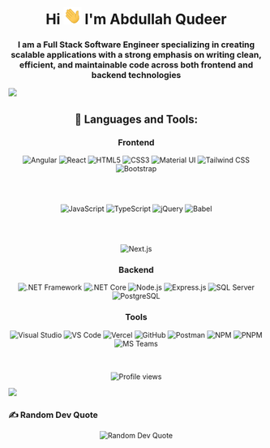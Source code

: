 <!----------------------------------- Heading Section ------------------------------------>
<h1 align="center">
    Hi
    <img src="https://raw.githubusercontent.com/ABSphreak/ABSphreak/master/gifs/Hi.gif" width="35">
    I'm Abdullah Qudeer
</h1>

<h3 align="center">I am a Full Stack Software Engineer specializing in creating scalable applications with a strong emphasis on writing clean, efficient, and maintainable code across both frontend and backend technologies</h3>

<img src="https://raw.githubusercontent.com/andreasbm/readme/master/assets/lines/colored.png">

<!----------------------------------- Languages and Tools Section ------------------------------------>
<h2 align="center">🚀 Languages and Tools:</h2>

<!-- Frontend Section -->
<div align="center">
  <h3>Frontend</h3>
  <img src="https://img.shields.io/badge/Angular-DD0031?style=for-the-badge&logo=angular&logoColor=white" alt="Angular" />
  <img src="https://img.shields.io/badge/React-20232A?style=for-the-badge&logo=react&logoColor=61DAFB" alt="React" />
  <img src="https://img.shields.io/badge/html5-%23E34F26.svg?style=for-the-badge&logo=html5&logoColor=white" alt="HTML5">
  <img src="https://img.shields.io/badge/css3-%231572B6.svg?style=for-the-badge&logo=css3&logoColor=white" alt="CSS3">
  <img src="https://img.shields.io/badge/Material%20UI-007FFF?style=for-the-badge&logo=mui&logoColor=white" alt="Material UI"/>
  <img src="https://img.shields.io/badge/tailwindcss-%2338B2AC.svg?style=for-the-badge&logo=tailwind-css&logoColor=white" alt="Tailwind CSS"/>
  <img src="https://img.shields.io/badge/bootstrap-%238511FA.svg?style=for-the-badge&logo=bootstrap&logoColor=white" alt="Bootstrap"/>

  <br><br>

  <img src="https://img.shields.io/badge/javascript-%23323330.svg?style=for-the-badge&logo=javascript&logoColor=%23F7DF1E" alt="JavaScript">
  <img src="https://img.shields.io/badge/typescript-%23007ACC.svg?style=for-the-badge&logo=typescript&logoColor=white" alt="TypeScript" />
  <img src="https://img.shields.io/badge/jquery-%230769AD.svg?style=for-the-badge&logo=jquery&logoColor=white" alt="jQuery">
  <img src="https://img.shields.io/badge/Babel-F9DC3e?style=for-the-badge&logo=babel&logoColor=black" alt="Babel">

  <br><br>

  <img src="https://img.shields.io/badge/Next.js-black?style=for-the-badge&logo=next.js&logoColor=white" alt="Next.js"/>
</div>

<!-- Backend Section -->
<div align="center">
  <h3>Backend</h3>
  <img src="https://img.shields.io/badge/.NET%20Framework-512BD4?style=for-the-badge&logo=dotnet&logoColor=white" alt=".NET Framework" />
  <img src="https://img.shields.io/badge/.NET%20Core-512BD4?style=for-the-badge&logo=dotnet&logoColor=white" alt=".NET Core" />
  <img src="https://img.shields.io/badge/Node.js-339933?style=for-the-badge&logo=nodedotjs&logoColor=white" alt="Node.js" />
  <img src="https://img.shields.io/badge/Express.js-000000?style=for-the-badge&logo=express&logoColor=white" alt="Express.js"/>
  <img src="https://img.shields.io/badge/SQL%20Server-CC2927?style=for-the-badge&logo=microsoft-sql-server&logoColor=white" alt="SQL Server"/>
  <img src="https://img.shields.io/badge/postgresql-%23316192.svg?style=for-the-badge&logo=postgresql&logoColor=white" alt="PostgreSQL"/>
</div>

<!-- Tools Section -->
<div align="center">
  <h3>Tools</h3>
  <img src="https://img.shields.io/badge/Visual%20Studio-5C2D91.svg?style=for-the-badge&logo=visual-studio&logoColor=white" alt="Visual Studio"/>
  <img src="https://img.shields.io/badge/VS%20Code-007ACC?style=for-the-badge&logo=visual-studio-code&logoColor=white" alt="VS Code"/>
  <img src="https://img.shields.io/badge/vercel-%23000000.svg?style=for-the-badge&logo=vercel&logoColor=white" alt="Vercel"/>
  <img src="https://img.shields.io/badge/GitHub-100000?style=for-the-badge&logo=github&logoColor=white" alt="GitHub"/>
  <img src="https://img.shields.io/badge/Postman-FF6C37?style=for-the-badge&logo=postman&logoColor=white" alt="Postman">
  <img src="https://img.shields.io/badge/NPM-%23000000.svg?style=for-the-badge&logo=npm&logoColor=white" alt="NPM"/>
  <img src="https://img.shields.io/badge/PNPM-F69220?style=for-the-badge&logo=pnpm&logoColor=white" alt="PNPM"/>
  <img src="https://img.shields.io/badge/Microsoft%20Teams-6264A7?style=for-the-badge&logo=microsoft-teams&logoColor=white" alt="MS Teams"/>
</div>
<!----------------------------------- Profile Views ------------------------------------>
<br />
<br />

<p align="center">
  <img src="https://komarev.com/ghpvc/?username=alih6051&label=Profile%20views&color=0e75b6&style=flat" alt="Profile views" />
</p>

<img src="https://raw.githubusercontent.com/andreasbm/readme/master/assets/lines/colored.png">

<!----------------------------------- Dev Quote ------------------------------------>

### ✍️ Random Dev Quote
<p align="center">
  <img src="https://quotes-github-readme.vercel.app/api?type=horizontal&theme=radical" alt="Random Dev Quote">
</p>

